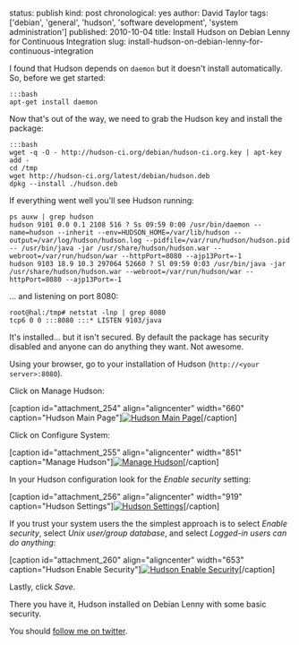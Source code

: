 status: publish
kind: post
chronological: yes
author: David Taylor
tags: ['debian', 'general', 'hudson', 'software development', 'system administration']
published: 2010-10-04
title: Install Hudson on Debian Lenny for Continuous Integration
slug: install-hudson-on-debian-lenny-for-continuous-integration

I found that Hudson depends on `daemon` but it doesn't install automatically.  So, before we get started:


    :::bash
    apt-get install daemon


Now that's out of the way, we need to grab the Hudson key and install the package:


    :::bash
    wget -q -O - http://hudson-ci.org/debian/hudson-ci.org.key | apt-key add -
    cd /tmp
    wget http://hudson-ci.org/latest/debian/hudson.deb
    dpkg --install ./hudson.deb


If everything went well you'll see Hudson running:


    ps auxw | grep hudson
    hudson 9101 0.0 0.1 2108 516 ? Ss 09:59 0:00 /usr/bin/daemon --name=hudson --inherit --env=HUDSON_HOME=/var/lib/hudson --output=/var/log/hudson/hudson.log --pidfile=/var/run/hudson/hudson.pid -- /usr/bin/java -jar /usr/share/hudson/hudson.war --webroot=/var/run/hudson/war --httpPort=8080 --ajp13Port=-1
    hudson 9103 18.9 10.3 297064 52660 ? Sl 09:59 0:03 /usr/bin/java -jar /usr/share/hudson/hudson.war --webroot=/var/run/hudson/war --httpPort=8080 --ajp13Port=-1


... and listening on port 8080:


    root@hal:/tmp# netstat -lnp | grep 8080
    tcp6 0 0 :::8080 :::* LISTEN 9103/java


It's installed... but it isn't secured. By default the package has security disabled and anyone can do anything they want. Not awesome.

Using your browser, go to your installation of Hudson (`http://<your server>:8080`).

Click on Manage Hudson:

[caption id="attachment_254" align="aligncenter" width="660" caption="Hudson Main Page"][![Hudson Main Page](http://www.cloudartisan.com/wp-content/uploads/2010/10/Hudson-Main-Page.png)](http://www.cloudartisan.com/wp-content/uploads/2010/10/Hudson-Main-Page.png)[/caption]

Click on Configure System:

[caption id="attachment_255" align="aligncenter" width="851" caption="Manage Hudson"][![Manage Hudson](http://www.cloudartisan.com/wp-content/uploads/2010/10/Manage-Hudson.png)](http://www.cloudartisan.com/wp-content/uploads/2010/10/Manage-Hudson.png)[/caption]

In your Hudson configuration look for the _Enable security_ setting:

[caption id="attachment_256" align="aligncenter" width="919" caption="Hudson Settings"][![Hudson Settings](http://www.cloudartisan.com/wp-content/uploads/2010/10/Hudson-Settings.png)](http://www.cloudartisan.com/wp-content/uploads/2010/10/Hudson-Settings.png)[/caption]

If you trust your system users the the simplest approach is to select _Enable security_, select _Unix user/group database_, and select _Logged-in users can do anything_:

[caption id="attachment_260" align="aligncenter" width="653" caption="Hudson Enable Security"][![Hudson Enable Security](http://www.cloudartisan.com/wp-content/uploads/2010/10/Hudson-Enable-Security.png)](http://www.cloudartisan.com/wp-content/uploads/2010/10/Hudson-Enable-Security.png)[/caption]

Lastly, click _Save_.

There you have it, Hudson installed on Debian Lenny with some basic security.

You should [follow me on twitter](http://twitter.com/davidltaylor).
